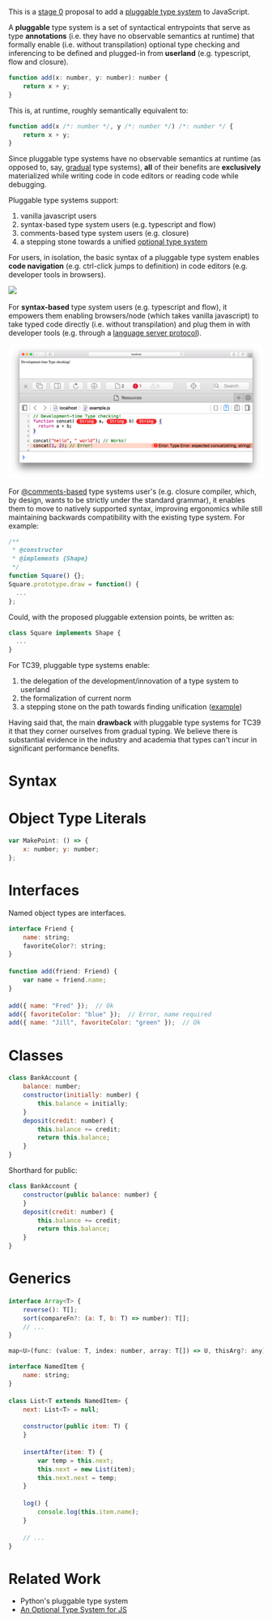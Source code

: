 This is a [stage 0](https://tc39.github.io/process-document/) proposal to add a [pluggable type system](http://bracha.org/pluggableTypesPosition.pdf) to JavaScript.

A **pluggable** type system is a set of syntactical entrypoints that serve as type **annotations** (i.e. they have no observable semantics at runtime) that formally enable (i.e. without transpilation) optional type checking and inferencing to be defined and plugged-in from **userland** (e.g. typescript, flow and closure).

```javascript
function add(x: number, y: number): number {
    return x + y;
}
```

This is, at runtime, roughly semantically equivalent to:

```javascript
function add(x /*: number */, y /*: number */) /*: number */ {
    return x + y;
}
```

Since pluggable type systems have no observable semantics at runtime (as opposed to, say, [gradual](http://code.sgo.to/proposal-optional-types/FAQ.html#sound-gradual-typing) type systems), **all** of their benefits are **exclusively** materialized while writing code in code editors or reading code while debugging.

Pluggable type systems support:

1. vanilla javascript users
1. syntax-based type system users (e.g. typescript and flow)
1. comments-based type system users (e.g. closure)
1. a stepping stone towards a unified [optional type system](https://github.com/samuelgoto/proposal-optional-types)

For users, in isolation, the basic syntax of a pluggable type system enables **code navigation** (e.g. ctrl-click jumps to definition) in code editors (e.g. developer tools in browsers).

![](https://code.visualstudio.com/assets/docs/editor/editingevolved/ctrlhover.png)

For **syntax-based** type system users (e.g. typescript and flow), it empowers them enabling browsers/node (which takes vanilla javascript) to take typed code directly (i.e. without transpilation) and plug them in with developer tools (e.g. through a [language server protocol](https://github.com/Microsoft/language-server-protocol)).

![type checking](browser.png)

For [@comments-based](http://usejsdoc.org/) type systems user's (e.g. closure compiler, which, by design, wants to be strictly under the standard grammar), it enables them to move to natively supported syntax, improving ergonomics while still maintaining backwards compatibility with the existing type system. For example:

```javascript
/**
 * @constructor
 * @implements {Shape}
 */
function Square() {};
Square.prototype.draw = function() {
  ...
};
```

Could, with the proposed pluggable extension points, be written as:

```javascript
class Square implements Shape {
  ...
}
```

For TC39, pluggable type systems enable:

1. the delegation of the development/innovation of a type system to userland
1. the formalization of current norm
1. a stepping stone on the path towards finding unification ([example](http://code.sgo.to/proposal-optional-types/))

Having said that, the main **drawback** with pluggable type systems for TC39 it that they corner ourselves from gradual typing. We believe there is substantial evidence in the industry and academia that types can't incur in significant performance benefits.

# Syntax

# Object Type Literals

```javascript
var MakePoint: () => {  
    x: number; y: number;  
};
```

# Interfaces

Named object types are interfaces.

```javascript
interface Friend {  
    name: string;  
    favoriteColor?: string;  
}

function add(friend: Friend) {  
    var name = friend.name;  
}

add({ name: "Fred" });  // Ok  
add({ favoriteColor: "blue" });  // Error, name required  
add({ name: "Jill", favoriteColor: "green" });  // Ok
```

# Classes

```javascript
class BankAccount {  
    balance: number;  
    constructor(initially: number) {  
        this.balance = initially;  
    }  
    deposit(credit: number) {  
        this.balance += credit;  
        return this.balance;  
    }  
}
```

Shorthard for public:

```javascript
class BankAccount {  
    constructor(public balance: number) {  
    }  
    deposit(credit: number) {  
        this.balance += credit;  
        return this.balance;  
    }  
}
```

# Generics

```javascript
interface Array<T> {  
    reverse(): T[];  
    sort(compareFn?: (a: T, b: T) => number): T[];  
    // ...   
}
```


```javascript
map<U>(func: (value: T, index: number, array: T[]) => U, thisArg?: any): U[];
```

```javascript
interface NamedItem {  
    name: string;  
}

class List<T extends NamedItem> {  
    next: List<T> = null;

    constructor(public item: T) {  
    }

    insertAfter(item: T) {  
        var temp = this.next;  
        this.next = new List(item);  
        this.next.next = temp;  
    }

    log() {  
        console.log(this.item.name);  
    }

    // ...  
}
```


# Related Work

* Python's pluggable type system
* [An Optional Type System for JS](http://code.sgo.to/proposal-optional-types/)
